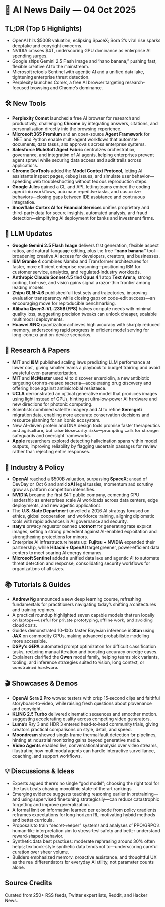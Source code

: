 # 📰 AI News Daily — 04 Oct 2025

## TL;DR (Top 5 Highlights)
- OpenAI hits $500B valuation, eclipsing SpaceX; Sora 2’s viral rise sparks deepfake and copyright concerns.
- NVIDIA crosses $4T, underscoring GPU dominance as enterprise AI spending surges.
- Google ships Gemini 2.5 Flash Image and “nano banana,” pushing fast, flexible creative AI to the mainstream.
- Microsoft retools Sentinel with agentic AI and a unified data lake, tightening enterprise threat detection.
- Perplexity launches Comet, a free AI browser targeting research-focused browsing and Chrome’s dominance.

## 🛠️ New Tools
- **Perplexity Comet** launched a free AI browser for research and productivity, challenging **Chrome** by integrating answers, citations, and personalization directly into the browsing experience.
- **Microsoft 365 Premium** and an open-source **Agent Framework** for .NET and Python enable multi-agent workflows that automate documents, data tasks, and approvals across enterprise systems.
- **Salesforce MuleSoft Agent Fabric** centralizes orchestration, governance, and integration of AI agents, helping enterprises prevent agent sprawl while securing data access and audit trails across applications.
- **Chrome DevTools** added the **Model Context Protocol**, letting AI assistants inspect pages, debug issues, and simulate user behavior—speeding web troubleshooting without tedious reproduction steps.
- **Google Jules** gained a CLI and API, letting teams embed the coding agent into workflows, automate repetitive tasks, and customize behaviors—closing gaps between IDE assistance and continuous integration.
- **Snowflake Cortex AI for Financial Services** unifies proprietary and third-party data for secure insights, automated analysis, and fraud detection—simplifying AI deployment for banks and investment firms.

## 🤖 LLM Updates
- **Google Gemini 2.5 Flash Image** delivers fast generation, flexible aspect ratios, and natural-language editing, plus the free **“nano banana”** tool—broadening creative AI access for developers, creators, and businesses.
- **IBM Granite 4** combines Mamba and Transformer architectures for faster, more efficient enterprise reasoning—positioning IBM for customer service, analytics, and regulated-industry workloads.
- **Anthropic Claude Sonnet 4.5** tied **Opus 4.1** atop **Text Arena**; strong coding, tool-use, and vision gains signal a razor-thin frontier among leading models.
- **Zhipu GLM-4.6** published full test sets and trajectories, improving evaluation transparency while closing gaps on code-edit success—an encouraging move for reproducible benchmarking.
- **Alibaba Qwen3‑VL‑235B (FP8)** halves compute needs with minimal quality loss, suggesting precision tweaks can unlock cheaper, scalable multimodal deployments.
- **Huawei SINQ** quantization achieves high accuracy with sharply reduced memory, underscoring rapid progress in efficient model serving for long-context and on-device scenarios.

## 📑 Research & Papers
- **MIT** and **IBM** published scaling laws predicting LLM performance at lower cost, giving smaller teams a playbook to budget training and avoid wasteful over-parameterization.
- **MIT** and **McMaster** used AI to discover enterololin, a new antibiotic targeting Crohn’s-related bacteria—accelerating drug discovery and offering hope against antimicrobial resistance.
- **UCLA** demonstrated an optical generative model that produces images using light instead of GPUs, hinting at ultra‑low‑power AI hardware and new directions for photonic computing.
- Scientists combined satellite imagery and AI to refine **Serengeti** migration data, enabling more accurate conservation decisions and resource planning for an iconic ecosystem.
- New AI-driven protein and DNA design tools promise faster therapeutics and agriculture, but raise biosecurity risks—prompting calls for stronger safeguards and oversight frameworks.
- **Apple** researchers explored detecting hallucination spans within model outputs, improving reliability by flagging uncertain passages for review rather than rejecting entire responses.

## 🏢 Industry & Policy
- **OpenAI** reached a $500B valuation, surpassing **SpaceX**; ahead of DevDay on Oct 6 and amid **xAI** legal tussles, momentum and scrutiny grow as platform competition intensifies.
- **NVIDIA** became the first $4T public company, cementing GPU leadership as enterprises scale AI workloads across data centers, edge deployments, and new agentic applications.
- The **U.S. State Department** unveiled a 2026 AI strategy focused on ethics, global cooperation, and workforce training, aligning diplomatic tools with rapid advances in AI governance and security.
- **Italy’s** privacy regulator banned **Clothoff** for generating fake explicit images, setting a strong precedent against AI-enabled exploitation and strengthening protections for minors.
- Enterprise AI infrastructure heats up: **Fujitsu + NVIDIA** expanded their partnership, while **Hitachi + OpenAI** target greener, power‑efficient data centers to meet soaring AI energy demands.
- **Microsoft Sentinel** added a unified data lake and agentic AI to automate threat detection and response, consolidating security workflows for organizations of all sizes.

## 📚 Tutorials & Guides
- **Andrew Ng** announced a new deep learning course, refreshing fundamentals for practitioners navigating today’s shifting architectures and training regimes.
- A practical roundup highlighted seven capable models that run locally on laptops—useful for private prototyping, offline work, and avoiding cloud costs.
- Guides demonstrated 10–100x faster Bayesian inference in **Stan** using **JAX** on commodity GPUs, making advanced probabilistic modeling more accessible.
- **DSPy’s GEPA** automated prompt optimization for difficult classification tasks, reducing manual iteration and boosting accuracy on edge cases.
- Explainers clarified the **Qwen** model family, helping teams pick variants, tooling, and inference strategies suited to vision, long context, or constrained hardware.

## 🎬 Showcases & Demos
- **OpenAI Sora 2 Pro** wowed testers with crisp 15‑second clips and faithful storyboard‑to‑video, while raising fresh questions about provenance and copyright.
- **KLING 2.5 Turbo** delivered cinematic sequences and smoother motion, suggesting accelerating quality across competing video generators.
- **Luma**’s Ray 3 and HDR 3 entered head‑to‑head community trials, giving creators practical comparisons on style, detail, and speed.
- **Moondream** showed single‑frame thermal fault detection for pipelines, hinting at industrial monitoring gains beyond generative media.
- **Video Agents** enabled live, conversational analysis over video streams, illustrating how multimodal agents can handle interactive surveillance, coaching, and support workflows.

## 💡 Discussions & Ideas
- Experts argued there’s no single “god model”; choosing the right tool for the task beats chasing monolithic state‑of‑the‑art rankings.
- Emerging evidence suggests teaching reasoning earlier in pretraining—and using supervised fine‑tuning strategically—can reduce catastrophic forgetting and improve generalization.
- A formal limit on information learned per episode from policy gradients reframes expectations for long‑horizon RL, motivating hybrid methods and better curricula.
- Proposals to train “secret‑keeper” systems and analyses of PPO/GRPO’s human‑like interpretation aim to stress‑test safety and better understand reward‑shaped behavior.
- Synthetic data best practices: moderate rephrasing around 30% often helps; textbook‑style synthetic data tends not to—underscoring careful curation over sheer volume.
- Builders emphasized memory, proactive assistance, and thoughtful UX as the real differentiators for everyday AI utility, not parameter counts alone.

## Source Credits  
Curated from 250+ RSS feeds, Twitter expert lists, Reddit, and Hacker News.